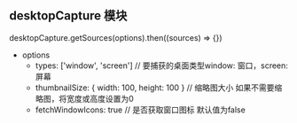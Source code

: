 ## desktopCapture 模块
desktopCapture.getSources(options).then((sources) => {})
* options
    * types: ['window', 'screen'] // 要捕获的桌面类型window: 窗口，screen: 屏幕
    * thumbnailSize: { width: 100, height: 100 } // 缩略图大小 如果不需要缩略图，将宽度或高度设置为0
    * fetchWindowIcons: true // 是否获取窗口图标 默认值为false